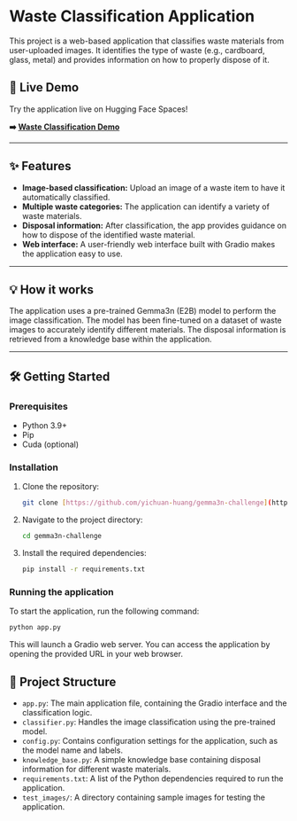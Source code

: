 # Waste Classification Application

This project is a web-based application that classifies waste materials from user-uploaded images. It identifies the type of waste (e.g., cardboard, glass, metal) and provides information on how to properly dispose of it.

## 🚀 Live Demo

Try the application live on Hugging Face Spaces!

**➡️ [Waste Classification Demo](https://huggingface.co/spaces/HMWCS/Gemma3n-challenge-demo)**

---

## ✨ Features

* **Image-based classification:** Upload an image of a waste item to have it automatically classified.
* **Multiple waste categories:** The application can identify a variety of waste materials.
* **Disposal information:** After classification, the app provides guidance on how to dispose of the identified waste material.
* **Web interface:** A user-friendly web interface built with Gradio makes the application easy to use.

---

## 💡 How it works

The application uses a pre-trained Gemma3n (E2B) model to perform the image classification. The model has been fine-tuned on a dataset of waste images to accurately identify different materials. The disposal information is retrieved from a knowledge base within the application.

---

## 🛠️ Getting Started

### Prerequisites

* Python 3.9+
* Pip
* Cuda (optional)

### Installation

1.  Clone the repository:
    ```bash
    git clone [https://github.com/yichuan-huang/gemma3n-challenge](https://github.com/yichuan-huang/gemma3n-challenge)
    ```
2.  Navigate to the project directory:
    ```bash
    cd gemma3n-challenge
    ```
3.  Install the required dependencies:
    ```bash
    pip install -r requirements.txt
    ```

### Running the application

To start the application, run the following command:

```bash
python app.py
```

This will launch a Gradio web server. You can access the application by opening the provided URL in your web browser.

## 📂 Project Structure

* `app.py`: The main application file, containing the Gradio interface and the classification logic.
* `classifier.py`:  Handles the image classification using the pre-trained model.
* `config.py`: Contains configuration settings for the application, such as the model name and labels.
* `knowledge_base.py`:  A simple knowledge base containing disposal information for different waste materials.
* `requirements.txt`: A list of the Python dependencies required to run the application.
* `test_images/`: A directory containing sample images for testing the application.